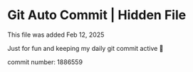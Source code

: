 # Git Auto Commit | Hidden File

This file was added Feb 12, 2025

Just for fun and keeping my daily git commit active 🤪

commit number: 1886559
